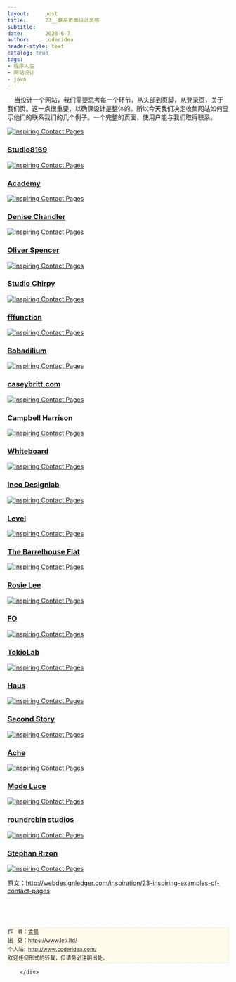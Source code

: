 ```yaml
---
layout:     post
title:      23__联系页面设计灵感
subtitle:   
date:       2020-6-7
author:     coderidea
header-style: text
catalog: true
tags:
- 程序人生
- 网站设计
- java
--- 
```

<div class="postBody">
			<div id="cnblogs_post_body" class="blogpost-body"><p><span>    当设计一个网站，我们需要思考每一个环节，从头部到页脚，从登录页，关于我们页。</span><span>这一点很重要，以确保设计是整体的。</span><span>所以今天我们决定收集网站如何显示他们的联系我们的几个例子。</span><span>一个完整的页面，使用户能与我们取得联系。</span><span><br /></span></p>
<p><a href="http://www.planoform.se/sv/kontakt/stockholm"><img class="aligncenter size-full wp-image-3448" title="Inspiring Contact Pages" src="http://webdesignledger.com/wp-content/uploads/2012/04/contactpages01.jpg" alt="Inspiring Contact Pages" /></a></p>
<h3><a href="http://studio8169.com/?page_id=9">Studio8169</a></h3>
<p><a href="http://studio8169.com/?page_id=9"><img class="aligncenter size-full wp-image-3448" title="Inspiring Contact Pages" src="http://webdesignledger.com/wp-content/uploads/2012/04/contactpages02.jpg" alt="Inspiring Contact Pages" /></a></p>
<h3><a href="http://www.weareacademy.com/about/">Academy</a></h3>
<p><a href="http://www.weareacademy.com/about/"><img class="aligncenter size-full wp-image-3448" title="Inspiring Contact Pages" src="http://webdesignledger.com/wp-content/uploads/2012/04/contactpages03.jpg" alt="Inspiring Contact Pages" /></a></p>
<h3><a href="http://www.denisechandler.com/contact.html">Denise Chandler</a></h3>
<p><a href="http://www.denisechandler.com/contact.html"><img class="aligncenter size-full wp-image-3448" title="Inspiring Contact Pages" src="http://webdesignledger.com/wp-content/uploads/2012/04/contactpages04.jpg" alt="Inspiring Contact Pages" /></a></p>
<h3><a href="http://oliverspencer.co.uk/contact/">Oliver Spencer</a></h3>
<p><a href="http://oliverspencer.co.uk/contact/"><img class="aligncenter size-full wp-image-3448" title="Inspiring Contact Pages" src="http://webdesignledger.com/wp-content/uploads/2012/04/contactpages05.jpg" alt="Inspiring Contact Pages" /></a></p>
<h3><a href="http://www.studiochirpy.com/">Studio Chirpy</a></h3>
<p><a href="http://www.studiochirpy.com/"><img class="aligncenter size-full wp-image-3448" title="Inspiring Contact Pages" src="http://webdesignledger.com/wp-content/uploads/2012/04/contactpages06.jpg" alt="Inspiring Contact Pages" /></a></p>
<h3><a href="http://fffunction.co/hello/">fffunction</a></h3>
<p><a href="http://fffunction.co/hello/"><img class="aligncenter size-full wp-image-3448" title="Inspiring Contact Pages" src="http://webdesignledger.com/wp-content/uploads/2012/04/contactpages07.jpg" alt="Inspiring Contact Pages" /></a></p>
<h3><a href="http://bobadilium.com/">Bobadilium</a></h3>
<p><a href="http://bobadilium.com/"><img class="aligncenter size-full wp-image-3448" title="Inspiring Contact Pages" src="http://webdesignledger.com/wp-content/uploads/2012/04/contactpages08.jpg" alt="Inspiring Contact Pages" /></a></p>
<h3><a href="http://caseybritt.com/">caseybritt.com</a></h3>
<p><a href="http://caseybritt.com/"><img class="aligncenter size-full wp-image-3448" title="Inspiring Contact Pages" src="http://webdesignledger.com/wp-content/uploads/2012/04/contactpages09.jpg" alt="Inspiring Contact Pages" /></a></p>
<h3><a href="http://www.campbellharrison.co.uk/contact-us">Campbell Harrison</a></h3>
<p><a href="http://www.campbellharrison.co.uk/contact-us"><img class="aligncenter size-full wp-image-3448" title="Inspiring Contact Pages" src="http://webdesignledger.com/wp-content/uploads/2012/04/contactpages10.jpg" alt="Inspiring Contact Pages" /></a></p>
<h3><a href="http://whiteboard.is/">Whiteboard</a></h3>
<p><a href="http://whiteboard.is/"><img class="aligncenter size-full wp-image-3448" title="Inspiring Contact Pages" src="http://webdesignledger.com/wp-content/uploads/2012/04/contactpages11.jpg" alt="Inspiring Contact Pages" /></a></p>
<h3><a href="http://www.ineo.dk/kontakt">Ineo Designlab</a></h3>
<p><a href="http://www.ineo.dk/kontakt"><img class="aligncenter size-full wp-image-3448" title="Inspiring Contact Pages" src="http://webdesignledger.com/wp-content/uploads/2012/04/contactpages12.jpg" alt="Inspiring Contact Pages" /></a></p>
<h3><a href="http://www.levelbrand.com/contact/">Level</a></h3>
<p><a href="http://www.levelbrand.com/contact/"><img class="aligncenter size-full wp-image-3448" title="Inspiring Contact Pages" src="http://webdesignledger.com/wp-content/uploads/2012/04/contactpages13.jpg" alt="Inspiring Contact Pages" /></a></p>
<h3><a href="http://thebarrelhouseflat.com/contact">The Barrelhouse Flat</a></h3>
<p><a href="http://thebarrelhouseflat.com/contact"><img class="aligncenter size-full wp-image-3448" title="Inspiring Contact Pages" src="http://webdesignledger.com/wp-content/uploads/2012/04/contactpages14.jpg" alt="Inspiring Contact Pages" /></a></p>
<h3><a href="http://www.rosielees.co.uk/contact/">Rosie Lee</a></h3>
<p><a href="http://www.rosielees.co.uk/contact/"><img class="aligncenter size-full wp-image-3448" title="Inspiring Contact Pages" src="http://webdesignledger.com/wp-content/uploads/2012/04/contactpages15.jpg" alt="Inspiring Contact Pages" /></a></p>
<h3><a href="http://wearefo.com/contact">FO</a></h3>
<p><a href="http://wearefo.com/contact"><img class="aligncenter size-full wp-image-3448" title="Inspiring Contact Pages" src="http://webdesignledger.com/wp-content/uploads/2012/04/contactpages16.jpg" alt="Inspiring Contact Pages" /></a></p>
<h3><a href="http://www.tokiolab.it/#/">TokioLab</a></h3>
<p><a href="http://www.tokiolab.it/#/"><img class="aligncenter size-full wp-image-3448" title="Inspiring Contact Pages" src="http://webdesignledger.com/wp-content/uploads/2012/04/contactpages17.jpg" alt="Inspiring Contact Pages" /></a></p>
<h3><a href="http://www.madeinhaus.com/contact/">Haus</a></h3>
<p><a href="http://www.madeinhaus.com/contact/"><img class="aligncenter size-full wp-image-3448" title="Inspiring Contact Pages" src="http://webdesignledger.com/wp-content/uploads/2012/04/contactpages18.jpg" alt="Inspiring Contact Pages" /></a></p>
<h3><a href="http://www.secondstory.com/studio/contact">Second Story</a></h3>
<p><a href="http://www.secondstory.com/studio/contact"><img class="aligncenter size-full wp-image-3448" title="Inspiring Contact Pages" src="http://webdesignledger.com/wp-content/uploads/2012/04/contactpages19.jpg" alt="Inspiring Contact Pages" /></a></p>
<h3><a href="http://www.acheproducciones.com/#todos">Ache</a></h3>
<p><a href="http://www.acheproducciones.com/#todos"><img class="aligncenter size-full wp-image-3448" title="Inspiring Contact Pages" src="http://webdesignledger.com/wp-content/uploads/2012/04/contactpages20.jpg" alt="Inspiring Contact Pages" /></a></p>
<h3><a href="http://www.modoluce.com/#/contatti">Modo Luce</a></h3>
<p><a href="http://www.modoluce.com/#/contatti"><img class="aligncenter size-full wp-image-3448" title="Inspiring Contact Pages" src="http://webdesignledger.com/wp-content/uploads/2012/04/contactpages21.jpg" alt="Inspiring Contact Pages" /></a></p>
<h3><a href="http://roundrobinstudios.com/contact-us">roundrobin studios</a></h3>
<p><a href="http://roundrobinstudios.com/contact-us"><img class="aligncenter size-full wp-image-3448" title="Inspiring Contact Pages" src="http://webdesignledger.com/wp-content/uploads/2012/04/contactpages22.jpg" alt="Inspiring Contact Pages" /></a></p>
<h3><a href="http://www.stephanrizon.com/">Stephan Rizon</a></h3>
<p><a href="http://www.stephanrizon.com/"><img class="aligncenter size-full wp-image-3448" title="Inspiring Contact Pages" src="http://webdesignledger.com/wp-content/uploads/2012/04/contactpages23.jpg" alt="Inspiring Contact Pages" /></a></p>
<p><span>原文：<a href="http://webdesignledger.com/inspiration/23-inspiring-examples-of-contact-pages">http://webdesignledger.com/inspiration/23-inspiring-examples-of-contact-pages</a></span></p>
<p><span> </span></p>


<div id="ckepop"> </div>
<div>
<p id="PSignature" style="line-height:20px;background:#FFFAEA no-repeat 2% 50%;font-size:12px;border:#e0e0e0 1px dashed;">作   者：<a href="https://www.leti.ltd/">孟晨</a> <br /> 出   处：<a href="https://www.leti.ltd/">https://www.leti.ltd/</a> <br />个人站:  <a href="http://www.coderidea.com/">http://www.coderidea.com/</a><br />欢迎任何形式的转载，但请务必注明出处。</p>
</div></div><div id="MySignature"></div>
<div class="clear"></div>
<div id="blog_post_info_block">
<div id="BlogPostCategory"></div>
<div id="EntryTag"></div>
<div id="blog_post_info">
</div>
<div class="clear"></div>
<div id="post_next_prev"></div>
</div>


		</div>